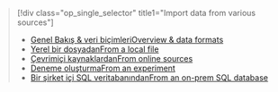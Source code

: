 > [!div class="op_single_selector" title1="Import data from various sources"]
> * [<span data-ttu-id="f8c02-101">Genel Bakış & veri biçimleri</span><span class="sxs-lookup"><span data-stu-id="f8c02-101">Overview & data formats</span></span>](../articles/machine-learning/machine-learning-data-science-import-data.md)
> * [<span data-ttu-id="f8c02-102">Yerel bir dosyadan</span><span class="sxs-lookup"><span data-stu-id="f8c02-102">From a local file</span></span>](../articles/machine-learning/machine-learning-import-data-from-local-file.md)
> * [<span data-ttu-id="f8c02-103">Çevrimiçi kaynaklardan</span><span class="sxs-lookup"><span data-stu-id="f8c02-103">From online sources</span></span>](../articles/machine-learning/machine-learning-import-data-from-online-sources.md)
> * [<span data-ttu-id="f8c02-104">Deneme oluşturma</span><span class="sxs-lookup"><span data-stu-id="f8c02-104">From an experiment</span></span>](../articles/machine-learning/machine-learning-import-data-from-an-experiment.md)
> * [<span data-ttu-id="f8c02-105">Bir şirket içi SQL veritabanından</span><span class="sxs-lookup"><span data-stu-id="f8c02-105">From an on-prem SQL database</span></span>](../articles/machine-learning/machine-learning-use-data-from-an-on-premises-sql-server.md)
>  


